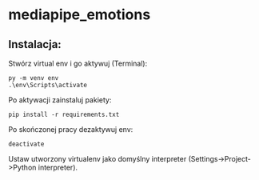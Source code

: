 # mediapipe_emotions

## Instalacja:

Stwórz virtual env i go aktywuj (Terminal):

    py -m venv env
    .\env\Scripts\activate

Po aktywacji zainstaluj pakiety:

    pip install -r requirements.txt

Po skończonej pracy dezaktywuj env:

    deactivate

Ustaw utworzony virtualenv jako domyślny interpreter (Settings->Project->Python interpreter).
